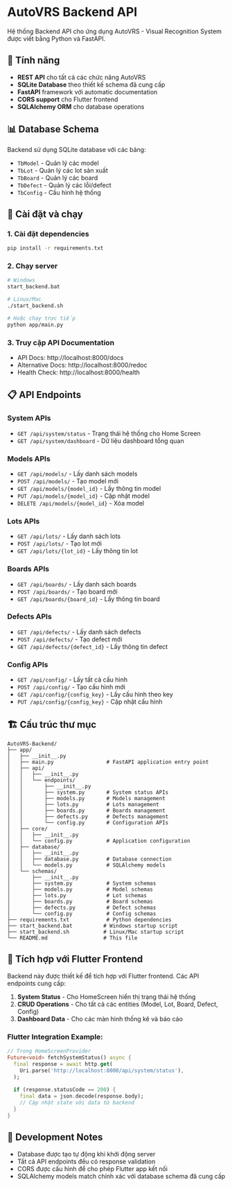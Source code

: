 # AutoVRS Backend API

Hệ thống Backend API cho ứng dụng AutoVRS - Visual Recognition System được viết bằng Python và FastAPI.

## 🎯 Tính năng

- **REST API** cho tất cả các chức năng AutoVRS
- **SQLite Database** theo thiết kế schema đã cung cấp
- **FastAPI** framework với automatic documentation
- **CORS support** cho Flutter frontend
- **SQLAlchemy ORM** cho database operations

## 📊 Database Schema

Backend sử dụng SQLite database với các bảng:
- `TbModel` - Quản lý các model
- `TbLot` - Quản lý các lot sản xuất
- `TbBoard` - Quản lý các board
- `TbDefect` - Quản lý các lỗi/defect
- `TbConfig` - Cấu hình hệ thống

## 🚀 Cài đặt và chạy

### 1. Cài đặt dependencies
```bash
pip install -r requirements.txt
```

### 2. Chạy server
```bash
# Windows
start_backend.bat

# Linux/Mac
./start_backend.sh

# Hoặc chạy trực tiếp
python app/main.py
```

### 3. Truy cập API Documentation
- API Docs: http://localhost:8000/docs
- Alternative Docs: http://localhost:8000/redoc
- Health Check: http://localhost:8000/health

## 📋 API Endpoints

### System APIs
- `GET /api/system/status` - Trạng thái hệ thống cho Home Screen
- `GET /api/system/dashboard` - Dữ liệu dashboard tổng quan

### Models APIs
- `GET /api/models/` - Lấy danh sách models
- `POST /api/models/` - Tạo model mới
- `GET /api/models/{model_id}` - Lấy thông tin model
- `PUT /api/models/{model_id}` - Cập nhật model
- `DELETE /api/models/{model_id}` - Xóa model

### Lots APIs
- `GET /api/lots/` - Lấy danh sách lots
- `POST /api/lots/` - Tạo lot mới
- `GET /api/lots/{lot_id}` - Lấy thông tin lot

### Boards APIs
- `GET /api/boards/` - Lấy danh sách boards
- `POST /api/boards/` - Tạo board mới
- `GET /api/boards/{board_id}` - Lấy thông tin board

### Defects APIs
- `GET /api/defects/` - Lấy danh sách defects
- `POST /api/defects/` - Tạo defect mới
- `GET /api/defects/{defect_id}` - Lấy thông tin defect

### Config APIs
- `GET /api/config/` - Lấy tất cả cấu hình
- `POST /api/config/` - Tạo cấu hình mới
- `GET /api/config/{config_key}` - Lấy cấu hình theo key
- `PUT /api/config/{config_key}` - Cập nhật cấu hình

## 🏗️ Cấu trúc thư mục

```
AutoVRS-Backend/
├── app/
│   ├── __init__.py
│   ├── main.py                 # FastAPI application entry point
│   ├── api/
│   │   ├── __init__.py
│   │   └── endpoints/
│   │       ├── __init__.py
│   │       ├── system.py       # System status APIs
│   │       ├── models.py       # Models management
│   │       ├── lots.py         # Lots management
│   │       ├── boards.py       # Boards management
│   │       ├── defects.py      # Defects management
│   │       └── config.py       # Configuration APIs
│   ├── core/
│   │   ├── __init__.py
│   │   └── config.py           # Application configuration
│   ├── database/
│   │   ├── __init__.py
│   │   ├── database.py         # Database connection
│   │   └── models.py           # SQLAlchemy models
│   └── schemas/
│       ├── __init__.py
│       ├── system.py           # System schemas
│       ├── models.py           # Model schemas
│       ├── lots.py             # Lot schemas
│       ├── boards.py           # Board schemas
│       ├── defects.py          # Defect schemas
│       └── config.py           # Config schemas
├── requirements.txt            # Python dependencies
├── start_backend.bat          # Windows startup script
├── start_backend.sh           # Linux/Mac startup script
└── README.md                  # This file
```

## 🔧 Tích hợp với Flutter Frontend

Backend này được thiết kế để tích hợp với Flutter frontend. Các API endpoints cung cấp:

1. **System Status** - Cho HomeScreen hiển thị trạng thái hệ thống
2. **CRUD Operations** - Cho tất cả các entities (Model, Lot, Board, Defect, Config)
3. **Dashboard Data** - Cho các màn hình thống kê và báo cáo

### Flutter Integration Example:
```dart
// Trong HomeScreenProvider
Future<void> fetchSystemStatus() async {
  final response = await http.get(
    Uri.parse('http://localhost:8000/api/system/status'),
  );
  
  if (response.statusCode == 200) {
    final data = json.decode(response.body);
    // Cập nhật state với data từ backend
  }
}
```

## 📝 Development Notes

- Database được tạo tự động khi khởi động server
- Tất cả API endpoints đều có response validation
- CORS được cấu hình để cho phép Flutter app kết nối
- SQLAlchemy models match chính xác với database schema đã cung cấp
